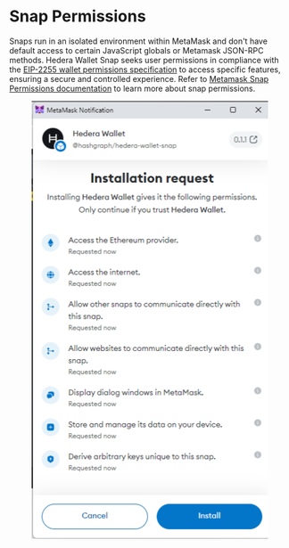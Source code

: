 # Snap Permissions

Snaps run in an isolated environment within MetaMask and don't have default access to certain JavaScript globals or Metamask JSON-RPC methods. Hedera Wallet Snap seeks user permissions in compliance with the [EIP-2255 wallet permissions specification](https://eips.ethereum.org/EIPS/eip-2255) to access specific features, ensuring a secure and controlled experience. Refer to [Metamask Snap Permissions documentation](https://docs.metamask.io/guide/snaps-permissions.html) to learn more about snap permissions.



<figure><img src="../.gitbook/assets/Untitled (7).png" alt=""><figcaption></figcaption></figure>

